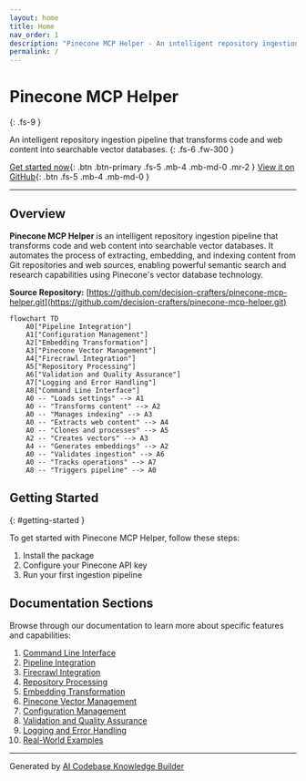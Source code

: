 ```yaml
---
layout: home
title: Home
nav_order: 1
description: "Pinecone MCP Helper - An intelligent repository ingestion pipeline that transforms code and web content into searchable vector databases"
permalink: /
---
```


# Pinecone MCP Helper
{: .fs-9 }

An intelligent repository ingestion pipeline that transforms code and web content into searchable vector databases.
{: .fs-6 .fw-300 }

[Get started now](#getting-started){: .btn .btn-primary .fs-5 .mb-4 .mb-md-0 .mr-2 }
[View it on GitHub](https://github.com/decision-crafters/pinecone-mcp-helper){: .btn .fs-5 .mb-4 .mb-md-0 }

---

## Overview

**Pinecone MCP Helper** is an intelligent repository ingestion pipeline that transforms code and web content into searchable vector databases. It automates the process of extracting, embedding, and indexing content from Git repositories and web sources, enabling powerful semantic search and research capabilities using Pinecone's vector database technology.


**Source Repository:** [https://github.com/decision-crafters/pinecone-mcp-helper.git](https://github.com/decision-crafters/pinecone-mcp-helper.git)

```mermaid
flowchart TD
    A0["Pipeline Integration"]
    A1["Configuration Management"]
    A2["Embedding Transformation"]
    A3["Pinecone Vector Management"]
    A4["Firecrawl Integration"]
    A5["Repository Processing"]
    A6["Validation and Quality Assurance"]
    A7["Logging and Error Handling"]
    A8["Command Line Interface"]
    A0 -- "Loads settings" --> A1
    A0 -- "Transforms content" --> A2
    A0 -- "Manages indexing" --> A3
    A0 -- "Extracts web content" --> A4
    A0 -- "Clones and processes" --> A5
    A2 -- "Creates vectors" --> A3
    A4 -- "Generates embeddings" --> A2
    A0 -- "Validates ingestion" --> A6
    A0 -- "Tracks operations" --> A7
    A8 -- "Triggers pipeline" --> A0
```

## Getting Started
{: #getting-started }

To get started with Pinecone MCP Helper, follow these steps:

1. Install the package
2. Configure your Pinecone API key
3. Run your first ingestion pipeline

## Documentation Sections

Browse through our documentation to learn more about specific features and capabilities:

1. [Command Line Interface](01_command_line_interface.html)
2. [Pipeline Integration](02_pipeline_integration.html)
3. [Firecrawl Integration](03_firecrawl_integration.html)
4. [Repository Processing](04_repository_processing.html)
5. [Embedding Transformation](05_embedding_transformation.html)
6. [Pinecone Vector Management](06_pinecone_vector_management.html)
7. [Configuration Management](07_configuration_management.html)
8. [Validation and Quality Assurance](08_validation_and_quality_assurance.html)
9. [Logging and Error Handling](09_logging_and_error_handling.html)
10. [Real-World Examples](10_real_world_examples.html)


---

Generated by [AI Codebase Knowledge Builder](https://github.com/The-Pocket/Tutorial-Codebase-Knowledge)